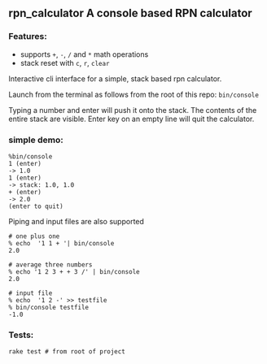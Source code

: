 ## rpn_calculator A console based RPN calculator


### Features:

 - supports `+`, `-`, `/` and `*` math operations
 - stack reset with `c`, `r`, `clear`

Interactive cli interface for a simple, stack based rpn calculator.

Launch from the terminal as follows from the root of this repo:
`bin/console`

Typing a number and enter will push it onto the stack. The contents of the entire stack are visible. Enter key on an empty line will quit the calculator.

 ### simple demo:
```
%bin/console
1 (enter)
-> 1.0
1 (enter)
-> stack: 1.0, 1.0
+ (enter)
-> 2.0
(enter to quit)
```

Piping and input files are also supported
```
# one plus one
% echo  '1 1 + '| bin/console
2.0

# average three numbers
% echo '1 2 3 + + 3 /' | bin/console
2.0

# input file
% echo  '1 2 -' >> testfile
% bin/console testfile
-1.0
```

### Tests:
`rake test # from root of project`


